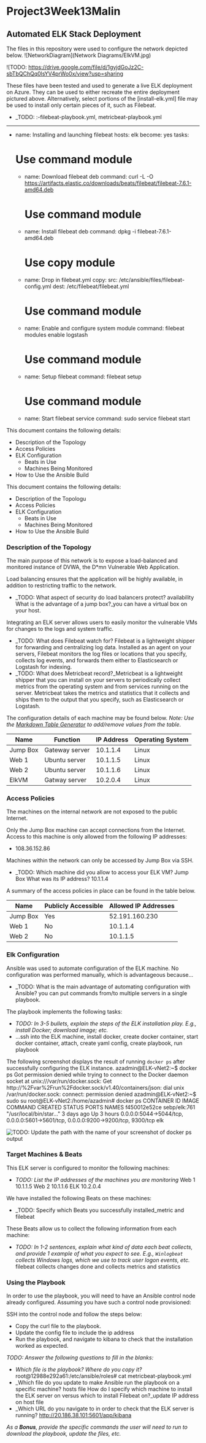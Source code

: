 # Project3Week13Malin
## Automated ELK Stack Deployment

The files in this repository were used to configure the network depicted below.
![NetworkDiagram](Network Diagrams/ElkVM.jpg)

![TODO: https://drive.google.com/file/d/1gyjdGoJz2C-sbTbQChQq0lsYV4prWo0x/view?usp=sharing

These files have been tested and used to generate a live ELK deployment on Azure. They can be used to either recreate the entire deployment pictured above. Alternatively, select portions of the [install-elk.yml] file may be used to install only certain pieces of it, such as Filebeat.

  - _TODO: :-filebeat-playbook.yml, metricbeat-playbook.yml
  ---
- name: Installing and launching filebeat
  hosts: elk
  become: yes
  tasks:

    # Use command module
  - name: Download filebeat deb
    command: curl -L -O https://artifacts.elastic.co/downloads/beats/filebeat/filebeat-7.6.1-amd64.deb

    # Use command module
  - name: Install filebeat deb
    command: dpkg -i filebeat-7.6.1-amd64.deb

    # Use copy module
  - name: Drop in filebeat.yml
    copy:
      src: /etc/ansible/files/filebeat-config.yml
      dest: /etc/filebeat/filebeat.yml
 
    # Use command module
  - name: Enable and configure system module
    command: filebeat modules enable logstash

    # Use command module
  - name: Setup filebeat
    command: filebeat setup

    # Use command module
  - name: Start filebeat service
    command: sudo service filebeat start

This document contains the following details:
- Description of the Topology
- Access Policies
- ELK Configuration
  - Beats in Use
  - Machines Being Monitored
- How to Use the Ansible Build

This document contains the following details:
- Description of the Topologu
- Access Policies
- ELK Configuration
  - Beats in Use
  - Machines Being Monitored
- How to Use the Ansible Build


### Description of the Topology

The main purpose of this network is to expose a load-balanced and monitored instance of DVWA, the D*mn Vulnerable Web Application.

Load balancing ensures that the application will be highly available, in addition to restricting traffic to the network.
- _TODO: What aspect of security do load balancers protect? availability What is the advantage of a jump box?_you can have a virtual box on your host.

Integrating an ELK server allows users to easily monitor the vulnerable VMs for changes to the logs and system traffic.
- _TODO: What does Filebeat watch for? Filebeat is a lightweight shipper for forwarding and centralizing log data. 
Installed as an agent on your servers, Filebeat monitors the log files or locations that you specify, collects log events, 
and forwards them either to Elasticsearch or Logstash for indexing.
- _TODO: What does Metricbeat record?_Metricbeat is a lightweight shipper that you can install on your servers to periodically 
collect metrics from the operating system and from services running on the server. Metricbeat takes the metrics and 
statistics that it collects and ships them to the output that you specify, such as Elasticsearch or Logstash.

The configuration details of each machine may be found below.
_Note: Use the [Markdown Table Generator](http://www.tablesgenerator.com/markdown_tables) to add/remove values from the table_.

| Name     | Function        | IP Address | Operating System |
|----------|-----------------|------------|------------------|
| Jump Box | Gateway server  | 10.1.1.4   | Linux            |
| Web 1    | Ubuntu server   | 10.1.1.5   | Linux            |
| Web 2    | Ubuntu server   | 10.1.1.6   | Linux            |
| ElkVM    | Gatway server   | 10.2.0.4   | Linux            |

### Access Policies

The machines on the internal network are not exposed to the public Internet. 

Only the Jump Box machine can accept connections from the Internet. Access to this machine is only allowed from the following IP addresses:
- 108.36.152.86

Machines within the network can only be accessed by Jump Box via SSH.
- _TODO: Which machine did you allow to access your ELK VM? Jump Box What was its IP address? 10.1.1.4 

A summary of the access policies in place can be found in the table below.

| Name     | Publicly Accessible | Allowed IP Addresses |
|----------|---------------------|----------------------|
| Jump Box | Yes                 | 52.191.160.230       |
| Web 1    | No                  | 10.1.1.4             |
| Web 2    | No                  | 10.1.1.5             |

### Elk Configuration

Ansible was used to automate configuration of the ELK machine. No configuration was performed manually, which is advantageous because...
- _TODO: What is the main advantage of automating configuration with Ansible? you can put commands from/to multiple servers in a single 
playbook.

The playbook implements the following tasks:
- _TODO: In 3-5 bullets, explain the steps of the ELK installation play. E.g., install Docker; download image; etc._
- ...ssh into the ELK machine, install docker, create docker container, start docker container, attach, create yaml config, create playbook,
run playbook

The following screenshot displays the result of running `docker ps` after successfully configuring the ELK instance.
azadmin@ELK-vNet2:~$ docker ps
Got permission denied while trying to connect to the Docker daemon socket at unix:///var/run/docker.sock: Get http://%2Fvar%2Frun%2Fdocker.sock/v1.40/containers/json: dial unix /var/run/docker.sock: connect: permission denied
azadmin@ELK-vNet2:~$ sudo su
root@ELK-vNet2:/home/azadmin# docker ps
CONTAINER ID        IMAGE               COMMAND                  CREATED             STATUS              PORTS                                                                              NAMES
f450012e52ce        sebp/elk:761        "/usr/local/bin/star…"   3 days ago          Up 3 hours          0.0.0.0:5044->5044/tcp, 0.0.0.0:5601->5601/tcp, 0.0.0.0:9200->9200/tcp, 9300/tcp   elk


![TODO: Update the path with the name of your screenshot of docker ps output](Images/docker_ps_output.png)

### Target Machines & Beats
This ELK server is configured to monitor the following machines:
- _TODO: List the IP addresses of the machines you are monitoring_
Web 1 10.1.1.5
Web 2 10.1.1.6
ELK   10.2.0.4

We have installed the following Beats on these machines:
- _TODO: Specify which Beats you successfully installed_metric and filebeat

These Beats allow us to collect the following information from each machine:
- _TODO: In 1-2 sentences, explain what kind of data each beat collects, and provide 1 example of what you expect to see. E.g., `Winlogbeat` collects Windows logs, which we use to track user logon events, etc._
filebeat collects changes done and collects metrics and statistics
### Using the Playbook
In order to use the playbook, you will need to have an Ansible control node already configured. Assuming you have such a control node provisioned: 

SSH into the control node and follow the steps below:
- Copy the curl file to the playbook.
- Update the config file to include the ip address
- Run the playbook, and navigate to kibana to check that the installation worked as expected.

_TODO: Answer the following questions to fill in the blanks:_
- _Which file is the playbook? Where do you copy it?_ root@12988e292a61:/etc/ansible/roles# cat metricbeat-playbook.yml
- _Which file do you update to make Ansible run the playbook on a specific machine? hosts file How do I specify which machine to install the ELK server on versus which to install Filebeat on?_update IP address on host file
- _Which URL do you navigate to in order to check that the ELK server is running? http://20.186.38.101:5601/app/kibana

_As a **Bonus**, provide the specific commands the user will need to run to download the playbook, update the files, etc._ 
